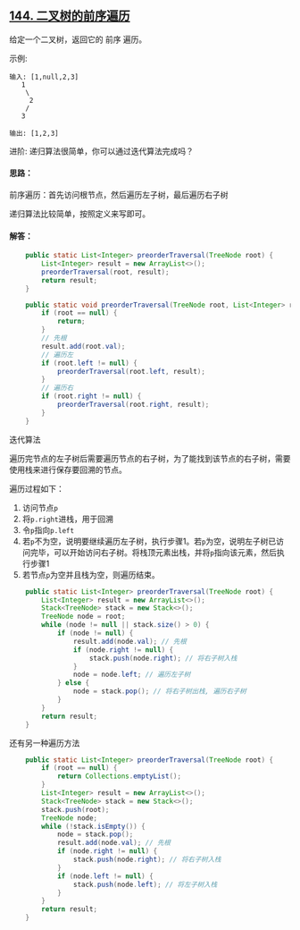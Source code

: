 ## [144. 二叉树的前序遍历](https://leetcode-cn.com/problems/binary-tree-preorder-traversal/)
给定一个二叉树，返回它的 前序 遍历。

 示例:
```
输入: [1,null,2,3]  
   1
    \
     2
    /
   3 

输出: [1,2,3]
```
进阶: 递归算法很简单，你可以通过迭代算法完成吗？

#### 思路：
前序遍历：首先访问根节点，然后遍历左子树，最后遍历右子树

递归算法比较简单，按照定义来写即可。

#### 解答：
```Java
    public static List<Integer> preorderTraversal(TreeNode root) {
        List<Integer> result = new ArrayList<>();
        preorderTraversal(root, result);
        return result;
    }

    public static void preorderTraversal(TreeNode root, List<Integer> result) {
        if (root == null) {
            return;
        }
        // 先根
        result.add(root.val);
        // 遍历左
        if (root.left != null) {
            preorderTraversal(root.left, result);
        }
        // 遍历右
        if (root.right != null) {
            preorderTraversal(root.right, result);
        }
    }
```
迭代算法

遍历完节点的左子树后需要遍历节点的右子树，为了能找到该节点的右子树，需要使用栈来进行保存要回溯的节点。

遍历过程如下：

1. 访问节点`p`
2. 将`p.right`进栈，用于回溯
3. 令`p`指向`p.left`
4. 若`p`不为空，说明要继续遍历左子树，执行步骤1。若`p`为空，说明左子树已访问完毕，可以开始访问右子树。将栈顶元素出栈，并将`p`指向该元素，然后执行步骤1
5. 若节点`p`为空并且栈为空，则遍历结束。

```Java
    public static List<Integer> preorderTraversal(TreeNode root) {
        List<Integer> result = new ArrayList<>();
        Stack<TreeNode> stack = new Stack<>();
        TreeNode node = root;
        while (node != null || stack.size() > 0) {
            if (node != null) {
                result.add(node.val); // 先根
                if (node.right != null) {
                    stack.push(node.right); // 将右子树入栈
                }
                node = node.left; // 遍历左子树
            } else {
                node = stack.pop(); // 将右子树出栈, 遍历右子树
            }
        }
        return result;
    }
```
还有另一种遍历方法

```Java
    public static List<Integer> preorderTraversal(TreeNode root) {
        if (root == null) {
            return Collections.emptyList();
        }
        List<Integer> result = new ArrayList<>();
        Stack<TreeNode> stack = new Stack<>();
        stack.push(root);
        TreeNode node;
        while (!stack.isEmpty()) {
            node = stack.pop();
            result.add(node.val); // 先根
            if (node.right != null) {
                stack.push(node.right); // 将右子树入栈
            }
            if (node.left != null) {
                stack.push(node.left); // 将左子树入栈
            }
        }
        return result;
    }
```